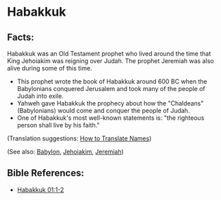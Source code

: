 # Habakkuk #

## Facts: ##

Habakkuk was an Old Testament prophet who lived around the time that King Jehoiakim was reigning over Judah. The prophet Jeremiah was also alive during some of this time.

* This prophet wrote the book of Habakkuk around 600 BC when the Babylonians conquered Jerusalem and took many of the people of Judah into exile.
* Yahweh gave Habakkuk the prophecy about how the "Chaldeans" (Babylonians) would come and conquer the people of Judah.
* One of Habakkuk's most well-known statements is: "the righteous person shall live by his faith."

(Translation suggestions: [How to Translate Names](en/ta-vol1/translate/man/translate-names))

(See also: [Babylon](../other/babylon.md), [Jehoiakim](../other/jehoiakim.md), [Jeremiah](../other/jeremiah.md))

## Bible References: ##

* [Habakkuk 01:1-2](en/tn/hab/help/01/01)